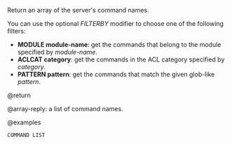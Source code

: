 Return an array of the server's command names.

You can use the optional _FILTERBY_ modifier to choose one of the following filters:

 - **MODULE module-name**: get the commands that belong to the module specified by _module-name_.
 - **ACLCAT category**: get the commands in the ACL category specified by _category_.
 - **PATTERN pattern**: get the commands that match the given glob-like _pattern_.

@return

@array-reply: a list of command names.

@examples

```cli
COMMAND LIST
```
